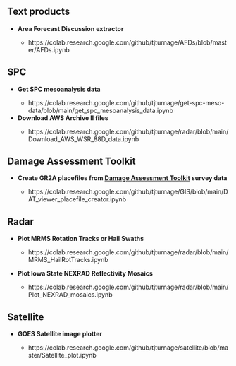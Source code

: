 
## Text products 
<ul>
  <li><b>Area Forecast Discussion extractor</b></li>
  <ul><li>https://colab.research.google.com/github/tjturnage/AFDs/blob/master/AFDs.ipynb</li></ul>
</ul>

## SPC 
<ul>
  <li><b>Get SPC mesoanalysis data</b></li>
  <ul><li>https://colab.research.google.com/github/tjturnage/get-spc-meso-data/blob/main/get_spc_mesoanalysis_data.ipynb</li></ul>
  <li><b>Download AWS Archive II files</b></li>
  <ul><li> https://colab.research.google.com/github/tjturnage/radar/blob/main/Download_AWS_WSR_88D_data.ipynb</li></ul>
</ul>

## Damage Assessment Toolkit  

<ul>
  <li><b>Create GR2A placefiles from <a href="https://apps.dat.noaa.gov/StormDamage/DamageViewer/" target="_blank">Damage Assessment Toolkit</a> survey data</b></li>
  <ul><li>https://colab.research.google.com/github/tjturnage/GIS/blob/main/DAT_viewer_placefile_creator.ipynb</li></ul>
</ul>


## Radar 

<ul>
  <li><b>Plot MRMS Rotation Tracks or Hail Swaths</b></li>
  <ul><li>https://colab.research.google.com/github/tjturnage/radar/blob/main/MRMS_HailRotTracks.ipynb</li></ul>
</ul>

<ul>
<li><b>Plot Iowa State NEXRAD Reflectivity Mosaics</b></li>  
<ul><li>https://colab.research.google.com/github/tjturnage/radar/blob/main/Plot_NEXRAD_mosaics.ipynb</li></ul>
</ul>

## Satellite

<ul>
<li><b>GOES Satellite image plotter</b></li>
<ul><li>https://colab.research.google.com/github/tjturnage/satellite/blob/master/Satellite_plot.ipynb</li></ul>
</ul>
